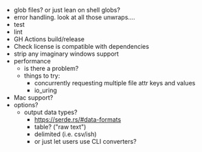 - glob files? or just lean on shell globs?
- error handling. look at all those unwraps....
- test
- lint
- GH Actions build/release
- Check license is compatible with dependencies
- strip any imaginary windows support
- performance
  - is there a problem?
  - things to try:
    - concurrently requesting multiple file attr keys and values
    - io_uring
- Mac support?
- options?
  - output data types?
    - https://serde.rs/#data-formats
    - table? ("raw text")
    - delimited (i.e. csv/ish)
    - or just let users use CLI converters?
